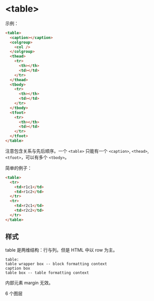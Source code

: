 # \<table>


示例：

```html
<table>
  <caption></caption>
  <colgroup>
    <col />
  </colgroup>
  <thead>
    <tr>
      <th></th>
      <td></td>
    </tr>
  </thead>
  <tbody>
    <tr>
      <th></th>
      <td></td>
    </tr>
  </tbody>
  <tfoot>
    <tr>
      <th></th>
      <td></td>
    </tr>
  </tfoot>
</table>
```

注意包含关系与先后顺序。一个 `<table>` 只能有一个 `<caption>`, `<thead>`, `<tfoot>`，可以有多个 `<tbody>`。

简单的例子：

```html
<table>
  <tr>
    <td>r1c1</td>
    <td>r1c2</td>
  </tr>
  <tr>
    <td>r2c1</td>
    <td>r2c2</td>
  </tr>
</table>
```


## 样式

table 是两维结构：行与列。但是 HTML 中以 row 为主。

```
table:
table wrapper box -- block formatting context
caption box
table box -- table formatting context
```

内部元素 margin 无效。

6 个图层
